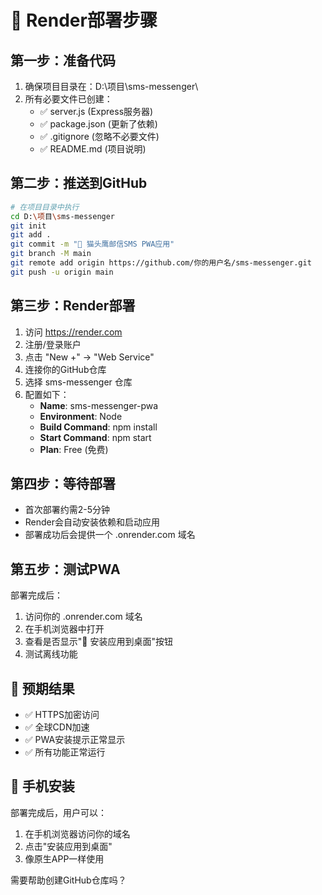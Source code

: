 # 🚀 Render部署步骤

## 第一步：准备代码
1. 确保项目目录在：D:\项目\sms-messenger\
2. 所有必要文件已创建：
   - ✅ server.js (Express服务器)
   - ✅ package.json (更新了依赖)
   - ✅ .gitignore (忽略不必要文件)
   - ✅ README.md (项目说明)

## 第二步：推送到GitHub
```bash
# 在项目目录中执行
cd D:\项目\sms-messenger
git init
git add .
git commit -m "🦉 猫头鹰邮信SMS PWA应用"
git branch -M main
git remote add origin https://github.com/你的用户名/sms-messenger.git
git push -u origin main
```

## 第三步：Render部署
1. 访问 https://render.com
2. 注册/登录账户
3. 点击 "New +" → "Web Service"
4. 连接你的GitHub仓库
5. 选择 sms-messenger 仓库
6. 配置如下：
   - **Name**: sms-messenger-pwa
   - **Environment**: Node
   - **Build Command**: npm install
   - **Start Command**: npm start
   - **Plan**: Free (免费)

## 第四步：等待部署
- 首次部署约需2-5分钟
- Render会自动安装依赖和启动应用
- 部署成功后会提供一个 .onrender.com 域名

## 第五步：测试PWA
部署完成后：
1. 访问你的 .onrender.com 域名
2. 在手机浏览器中打开
3. 查看是否显示"📱 安装应用到桌面"按钮
4. 测试离线功能

## 🎯 预期结果
- ✅ HTTPS加密访问
- ✅ 全球CDN加速
- ✅ PWA安装提示正常显示
- ✅ 所有功能正常运行

## 📱 手机安装
部署完成后，用户可以：
1. 在手机浏览器访问你的域名
2. 点击"安装应用到桌面"
3. 像原生APP一样使用

需要帮助创建GitHub仓库吗？